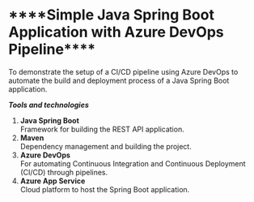 <h1>****Simple Java Spring Boot Application with Azure DevOps Pipeline****</h1>  
To demonstrate the setup of a CI/CD pipeline using Azure DevOps to automate the build and deployment process of a Java Spring Boot application.

***Tools and technologies***  
1. **Java Spring Boot**  
   Framework for building the REST API application.  
2. **Maven**  
   Dependency management and building the project.  
3. **Azure DevOps**  
   For automating Continuous Integration and Continuous Deployment (CI/CD) through pipelines.  
4. **Azure App Service**  
   Cloud platform to host the Spring Boot application.
